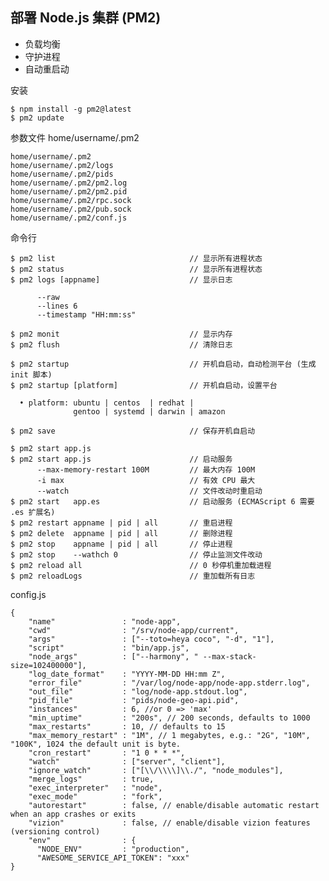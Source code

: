 部署 Node.js 集群 (PM2)
------------------------

* 负载均衡
* 守护进程
* 自动重启动

安装

    $ npm install -g pm2@latest
    $ pm2 update

参数文件 home/username/.pm2

    home/username/.pm2
    home/username/.pm2/logs
    home/username/.pm2/pids
    home/username/.pm2/pm2.log
    home/username/.pm2/pm2.pid
    home/username/.pm2/rpc.sock
    home/username/.pm2/pub.sock
    home/username/.pm2/conf.js

命令行 

    $ pm2 list                              // 显示所有进程状态
    $ pm2 status                            // 显示所有进程状态
    $ pm2 logs [appname]                    // 显示日志

          --raw
          --lines 6
          --timestamp "HH:mm:ss"

    $ pm2 monit                             // 显示内存
    $ pm2 flush                             // 清除日志

    $ pm2 startup                           // 开机自启动，自动检测平台 (生成 init 脚本)
    $ pm2 startup [platform]                // 开机自启动，设置平台
      
      • platform: ubuntu | centos  | redhat | 
                  gentoo | systemd | darwin | amazon

    $ pm2 save                              // 保存开机自启动

    $ pm2 start app.js             
    $ pm2 start app.js                      // 启动服务
          --max-memory-restart 100M         // 最大内存 100M
          -i max                            // 有效 CPU 最大 
          --watch                           // 文件改动时重启动
    $ pm2 start   app.es                    // 启动服务 (ECMAScript 6 需要 .es 扩展名)
    $ pm2 restart appname | pid | all       // 重启进程
    $ pm2 delete  appname | pid | all       // 删除进程 
    $ pm2 stop    appname | pid | all       // 停止进程
    $ pm2 stop    --wathch 0                // 停止监测文件改动
    $ pm2 reload all                        // 0 秒停机重加载进程
    $ pm2 reloadLogs                        // 重加载所有日志

config.js
     
    {
        "name"               : "node-app",
        "cwd"                : "/srv/node-app/current",
        "args"               : ["--toto=heya coco", "-d", "1"],
        "script"             : "bin/app.js",
        "node_args"          : ["--harmony", " --max-stack-size=102400000"],
        "log_date_format"    : "YYYY-MM-DD HH:mm Z",
        "error_file"         : "/var/log/node-app/node-app.stderr.log",
        "out_file"           : "log/node-app.stdout.log",
        "pid_file"           : "pids/node-geo-api.pid",
        "instances"          : 6, //or 0 => 'max'
        "min_uptime"         : "200s", // 200 seconds, defaults to 1000
        "max_restarts"       : 10, // defaults to 15
        "max_memory_restart" : "1M", // 1 megabytes, e.g.: "2G", "10M", "100K", 1024 the default unit is byte.
        "cron_restart"       : "1 0 * * *",
        "watch"              : ["server", "client"],
        "ignore_watch"       : ["[\\/\\\\]\\./", "node_modules"],
        "merge_logs"         : true,
        "exec_interpreter"   : "node",
        "exec_mode"          : "fork",
        "autorestart"        : false, // enable/disable automatic restart when an app crashes or exits
        "vizion"             : false, // enable/disable vizion features (versioning control)
        "env"                : {
          "NODE_ENV"         : "production",
          "AWESOME_SERVICE_API_TOKEN": "xxx"
    }
